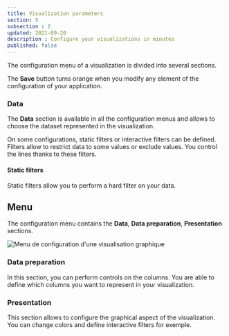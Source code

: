 ```yaml
---
title: Visualization parameters
section: 5
subsection : 2
updated: 2021-09-20
description : Configure your visualizations in minutes
published: false
---
```

The configuration menu of a visualization is divided into several sections.



The **Save** button turns orange when you modify any element of the configuration of your application.

### Data

The **Data** section is available in all the configuration menus and allows to choose the dataset represented in the visualization.

On some configurations, static filters or interactive filters can be defined. Filters allow to restrict data to some values ​​or exclude values. You control the lines thanks to these filters.

#### Static filters

Static filters allow you to perform a hard filter on your data.

## Menu

The configuration menu contains the **Data**, **Data preparation**, **Presentation** sections.

![Menu de configuration d'une visualisation graphique](./images/user-guide/Menu-graph.jpg)

### Data preparation

In this section, you can perform controls on the columns. You are able to define which columns you want to represent in your visualization.

### Presentation

This section allows to configure the graphical aspect of the visualization. You can change colors and define interactive filters for exemple.

